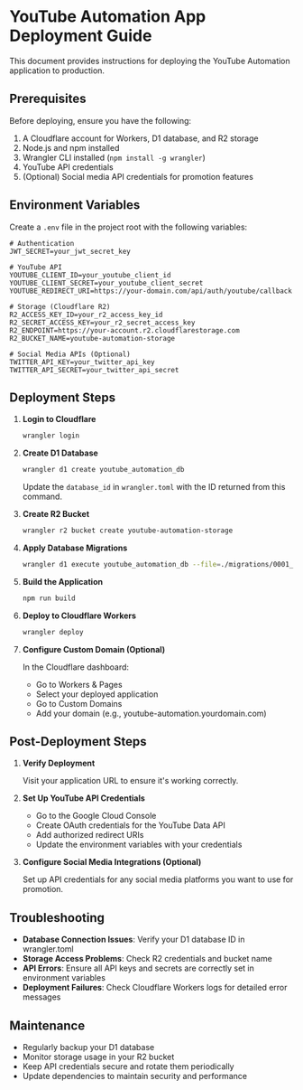 # YouTube Automation App Deployment Guide

This document provides instructions for deploying the YouTube Automation application to production.

## Prerequisites

Before deploying, ensure you have the following:

1. A Cloudflare account for Workers, D1 database, and R2 storage
2. Node.js and npm installed
3. Wrangler CLI installed (`npm install -g wrangler`)
4. YouTube API credentials
5. (Optional) Social media API credentials for promotion features

## Environment Variables

Create a `.env` file in the project root with the following variables:

```
# Authentication
JWT_SECRET=your_jwt_secret_key

# YouTube API
YOUTUBE_CLIENT_ID=your_youtube_client_id
YOUTUBE_CLIENT_SECRET=your_youtube_client_secret
YOUTUBE_REDIRECT_URI=https://your-domain.com/api/auth/youtube/callback

# Storage (Cloudflare R2)
R2_ACCESS_KEY_ID=your_r2_access_key_id
R2_SECRET_ACCESS_KEY=your_r2_secret_access_key
R2_ENDPOINT=https://your-account.r2.cloudflarestorage.com
R2_BUCKET_NAME=youtube-automation-storage

# Social Media APIs (Optional)
TWITTER_API_KEY=your_twitter_api_key
TWITTER_API_SECRET=your_twitter_api_secret
```

## Deployment Steps

1. **Login to Cloudflare**

   ```bash
   wrangler login
   ```

2. **Create D1 Database**

   ```bash
   wrangler d1 create youtube_automation_db
   ```

   Update the `database_id` in `wrangler.toml` with the ID returned from this command.

3. **Create R2 Bucket**

   ```bash
   wrangler r2 bucket create youtube-automation-storage
   ```

4. **Apply Database Migrations**

   ```bash
   wrangler d1 execute youtube_automation_db --file=./migrations/0001_initial.sql
   ```

5. **Build the Application**

   ```bash
   npm run build
   ```

6. **Deploy to Cloudflare Workers**

   ```bash
   wrangler deploy
   ```

7. **Configure Custom Domain (Optional)**

   In the Cloudflare dashboard:
   - Go to Workers & Pages
   - Select your deployed application
   - Go to Custom Domains
   - Add your domain (e.g., youtube-automation.yourdomain.com)

## Post-Deployment Steps

1. **Verify Deployment**

   Visit your application URL to ensure it's working correctly.

2. **Set Up YouTube API Credentials**

   - Go to the Google Cloud Console
   - Create OAuth credentials for the YouTube Data API
   - Add authorized redirect URIs
   - Update the environment variables with your credentials

3. **Configure Social Media Integrations (Optional)**

   Set up API credentials for any social media platforms you want to use for promotion.

## Troubleshooting

- **Database Connection Issues**: Verify your D1 database ID in wrangler.toml
- **Storage Access Problems**: Check R2 credentials and bucket name
- **API Errors**: Ensure all API keys and secrets are correctly set in environment variables
- **Deployment Failures**: Check Cloudflare Workers logs for detailed error messages

## Maintenance

- Regularly backup your D1 database
- Monitor storage usage in your R2 bucket
- Keep API credentials secure and rotate them periodically
- Update dependencies to maintain security and performance
